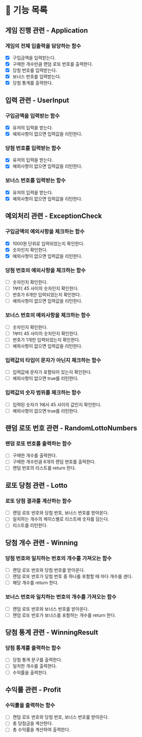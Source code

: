 # 📌 기능 목록

## 게임 진행 관련 - Application
### 게임의 전체 입출력을 담당하는 함수
- [x] 구입금액을 입력받는다.
- [x] 구매한 개수만큼 랜덤 로또 번호를 출력한다.
- [x] 당첨 번호를 입력받는다.
- [x] 보너스 번호를 입력받는다.
- [x] 당첨 통계를 출력한다.

## 입력 관련 - UserInput
### 구입금액을 입력받는 함수
- [x] 유저의 입력을 받는다. 
- [x] 예외사항이 없으면 입력값을 리턴한다.

### 당첨 번호를 입력받는 함수
- [x] 유저의 입력을 받는다.
- [x] 예외사항이 없으면 입력값을 리턴한다.

### 보너스 번호를 입력받는 함수
- [x] 유저의 입력을 받는다.
- [x] 예외사항이 없으면 입력값을 리턴한다.

## 예외처리 관련 - ExceptionCheck
### 구입금액의 예외사항을 체크하는 함수
- [x] 1000원 단위로 입력되었는지 확인한다.
- [x] 숫자인지 확인한다.
- [x] 예외사항이 없으면 입력값을 리턴한다.

### 당첨 번호의 예외사항을 체크하는 함수
- [ ] 숫자인지 확인한다.
- [ ] 1부터 45 사이의 숫자인지 확인한다.
- [ ] 번호가 6개만 입력되었는지 확인한다.
- [ ] 예외사항이 없으면 입력값을 리턴한다.

### 보너스 번호의 예외사항을 체크하는 함수
- [ ] 숫자인지 확인한다.
- [ ] 1부터 45 사이의 숫자인지 확인한다.
- [ ] 번호가 1개만 입력되었는지 확인한다.
- [ ] 예외사항이 없으면 입력값을 리턴한다.

### 입력값의 타입이 문자가 아닌지 체크하는 함수
- [ ] 입력값에 문자가 포함되어 있는지 확인한다.
- [ ] 예외사항이 없으면 true를 리턴한다.

### 입력값의 숫자 범위를 체크하는 함수
- [ ] 입력된 숫자가 1에서 45 사이의 값인지 확인한다.
- [ ] 예외사항이 없으면 true를 리턴한다.

## 랜덤 로또 번호 관련 - RandomLottoNumbers
### 랜덤 로또 번호를 출력하는 함수
- [ ] 구매한 개수를 출력한다.
- [ ] 구매한 개수만큼 6개의 랜덤 번호를 출력한다.
- [ ] 랜덤 번호의 리스트를 return 한다.

## 로또 당첨 관련 - Lotto
### 로또 당첨 결과를 계산하는 함수
- [ ] 랜덤 로또 번호와 당첨 번호, 보너스 번호를 받아온다.
- [ ] 일치하는 개수의 케이스별로 리스트에 숫자를 담는다.
- [ ] 리스트를 리턴한다.

## 당첨 개수 관련 - Winning
### 당첨 번호와 일치하는 번호의 개수를 가져오는 함수
- [ ] 랜덤 로또 번호와 당첨 번호를 받아온다.
- [ ] 랜덤 로또 번호가 당첨 번호 중 하나를 포함할 때 마다 개수를 센다.
- [ ] 해당 개수를 return 한다.

### 보너스 번호와 일치하는 번호의 개수를 가져오는 함수
- [ ] 랜덤 로또 번호와 보너스 번호를 받아온다.
- [ ] 랜덤 로또 번호가 보너스를 포함하는 개수를 return 한다.

## 당첨 통계 관련 - WinningResult
### 당첨 통계를 출력하는 함수
- [ ] 당첨 통계 문구를 출력한다.
- [ ] 일치한 개수를 출력한다.
- [ ] 수익률을 출력한다.

## 수익률 관련 - Profit
### 수익률을 출력하는 함수
- [ ] 랜덤 로또 번호와 당첨 번호, 보너스 번호를 받아온다.
- [ ] 총 당첨금을 계산한다.
- [ ] 총 수익률을 계산하여 출력한다.